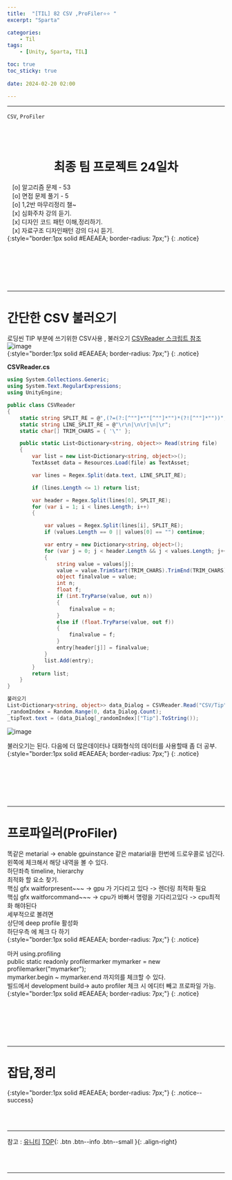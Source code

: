 ```yaml
---
title:  "[TIL] 82 CSV ,ProFiler⭐⭐ "
excerpt: "Sparta"

categories:
    - Til
tags:
    - [Unity, Sparta, TIL]

toc: true
toc_sticky: true
 
date: 2024-02-20 02:00

---
```

- - -

`CSV`, `ProFiler`

<BR><BR>

<center><H1>  최종 팀 프로젝트 24일차  </H1></center>

&nbsp;&nbsp; [o] 알고리즘 문제  - 53  
&nbsp;&nbsp; [o] 면접 문제 풀기 - 5     
&nbsp;&nbsp; [o] 1,2반 마무리정리  챌~   
&nbsp;&nbsp; [x] 심화주차 강의 듣기.   
&nbsp;&nbsp; [x] 디자인 코드 패턴 이해,정리하기.   
&nbsp;&nbsp; [x] 자료구조 디자인패턴 강의 다시 듣기.   
{:style="border:1px solid #EAEAEA; border-radius: 7px;"}
{: .notice}  

<br><br><br><br><br>
- - - 

# 간단한 CSV 불러오기
로딩씬 TIP 부분에 쓰기위한 CSV사용 , 불러오기  [CSVReader 스크립트 참조](https://bravenewmethod.com/2014/09/13/lightweight-csv-reader-for-unity/#comment-7111)  
![image](https://github.com/levell1/levell1.github.io/assets/96651722/653b79d5-14f8-41c3-8f5f-6b751b2c7b2f)  
{:style="border:1px solid #EAEAEA; border-radius: 7px;"}
{: .notice}  


**CSVReader.cs**  
<div class="notice--primary" markdown="1"> 

```c# 
using System.Collections.Generic;
using System.Text.RegularExpressions;
using UnityEngine;

public class CSVReader
{
    static string SPLIT_RE = @",(?=(?:[^""]*""[^""]*"")*(?![^""]*""))";
    static string LINE_SPLIT_RE = @"\r\n|\n\r|\n|\r";
    static char[] TRIM_CHARS = { '\"' };

    public static List<Dictionary<string, object>> Read(string file)
    {
        var list = new List<Dictionary<string, object>>();
        TextAsset data = Resources.Load(file) as TextAsset;

        var lines = Regex.Split(data.text, LINE_SPLIT_RE);

        if (lines.Length <= 1) return list;

        var header = Regex.Split(lines[0], SPLIT_RE);
        for (var i = 1; i < lines.Length; i++)
        {

            var values = Regex.Split(lines[i], SPLIT_RE);
            if (values.Length == 0 || values[0] == "") continue;

            var entry = new Dictionary<string, object>();
            for (var j = 0; j < header.Length && j < values.Length; j++)
            {
                string value = values[j];
                value = value.TrimStart(TRIM_CHARS).TrimEnd(TRIM_CHARS).Replace("\\", "");
                object finalvalue = value;
                int n;
                float f;
                if (int.TryParse(value, out n))
                {
                    finalvalue = n;
                }
                else if (float.TryParse(value, out f))
                {
                    finalvalue = f;
                }
                entry[header[j]] = finalvalue;
            }
            list.Add(entry);
        }
        return list;
    }
}

불러오기
List<Dictionary<string, object>> data_Dialog = CSVReader.Read("CSV/Tip");
_randomIndex = Random.Range(0, data_Dialog.Count);
_tipText.text = (data_Dialog[_randomIndex]["Tip"].ToString());


```
</div>

![image](https://github.com/levell1/levell1.github.io/assets/96651722/c5bda97d-1ae3-407c-a9ee-9ebe937d1305)  

불러오기는 된다. 다음에 더 많은데이터나 대화형식의 데이터를 사용할때 좀 더 공부.  
{:style="border:1px solid #EAEAEA; border-radius: 7px;"}
{: .notice}  

<br><br><br><br><br>
- - - 

# 프로파일러(ProFiler)

똑같은 metarial -> enable gpuinstance 같은 matarial을 한번에 드로우콜로 넘긴다.
왼쪽에 체크해서 해당 내역을 볼 수 있다.   
하단좌측 timeline, hierarchy  
최적화 할 요소 찾기.  
핵심 gfx waitforpresent~~~ -> gpu 가 기다리고 있다 -> 렌더링 최적화 필요  
핵심 gfx waitforcommand~~~ -> cpu가 바빠서 명령을 기다리고있다 -> cpu최적화 해야된다  
세부적으로 볼려면  
상단에 deep profile 활성화  
하단우측 에 체크 다 하기    
{:style="border:1px solid #EAEAEA; border-radius: 7px;"}
{: .notice}  

마커 using.profiling  
public static readonly profilermarker mymarker = new profilemarker("mymarker");  
mymarker.begin ~ mymarker.end 까지의를 체크할 수 있다.  
빌드에서 development build-> auto profiler 체크 시 에디터 빼고 프로파일 가능.  
{:style="border:1px solid #EAEAEA; border-radius: 7px;"}
{: .notice}  

<br><br><br><br><br>
- - - 


# 잡담,정리

{:style="border:1px solid #EAEAEA; border-radius: 7px;"}
{: .notice--success}  

<br><br>
- - -

참고 : [유니티](https://docs.unity3d.com/kr/)
[TOP](#){: .btn .btn--info .btn--small }{: .align-right}


<br><br>
- - -
